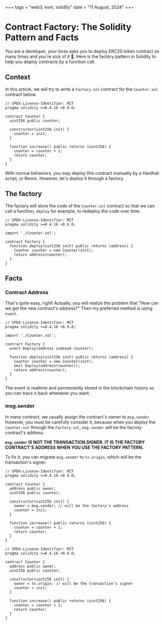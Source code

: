 +++
tags = "web3, evm, solidity"
date = "11 August, 2024"
+++

# Contract Factory: The Solidity Pattern and Facts

You are a developer, your boss asks you to deploy ERC20 token contract so many times and you're sick of it 🤮. Here is the factory pattern in Solidity to help you deploy contracts by a function call.

## Context

In this article, we will try to write a `Factory.sol` contract for the `Counter.sol` contract below.

```solidity label="Counter.sol" group="counter"
// SPDX-License-Identifier: MIT
pragma solidity >=0.4.16 <0.9.0;

contract Counter {
  uint256 public counter;

  constructor(uint256 init) {
    counter = init;
  }

  function increase() public returns (uint256) {
    counter = counter + 1;
    return counter;
  }
}
```

With normal behaviors, you may deploy this contract manually by a Hardhat script, or Remix. However, let's deploy it through a factory.

## The factory

The factory will store the code of the `Counter.sol` contract so that we can call a function, `deploy` for example, to redeploy the code over time.

```solidity label="Factory.sol" group="factory"
// SPDX-License-Identifier: MIT
pragma solidity >=0.4.16 <0.9.0;

import './Counter.sol';

contract Factory {
  function deploy(uint256 init) public returns (address) {
    Counter counter = new Counter(init);
    return address(counter);
  }
}
```

## Facts

### Contract Address

That's quite easy, right! Actually, you will realize the problem that "How can we get the new contract's address?"
Then my preferred method is using `event`.

```solidity label="Factory.sol" group="event"
// SPDX-License-Identifier: MIT
pragma solidity >=0.4.16 <0.9.0;

import './Counter.sol';

contract Factory {
  event Deploy(address indexed counter);

  function deploy(uint256 init) public returns (address) {
    Counter counter = new Counter(init);
    emit Deploy(address(counter));
    return address(counter);
  }
}
```

The event is realtime and permenantly stored in the blockchain history so you can trace it back whenever you want.

### msg.sender

In many contract, we usually assign the contract's owner to `msg.sender`. However, you must be carefully consider it, because when you deploy the `Counter.sol` through the `Factory.sol`, `msg.sender` will be the facroty contract's address.

**`msg.sender` IS NOT THE TRANSACTION SIGNER. IT IS THE FACTORY CONTRACT'S ADDRESS WHEN YOU USE THE FACTORY PATTERN.**

To fix it, you can migrate `msg.sender` to `tx.origin`, which will be the transaction's signer.

```solidity label="Counter.sol" group="owner"
// SPDX-License-Identifier: MIT
pragma solidity >=0.4.16 <0.9.0;

contract Counter {
  address public owner;
  uint256 public counter;

  constructor(uint256 init) {
    owner = msg.sender; // will be the factory's address
    counter = init;
  }

  function increase() public returns (uint256) {
    counter = counter + 1;
    return counter;
  }
}
```

```solidity label="FixedCounter.sol" group="owner"
// SPDX-License-Identifier: MIT
pragma solidity >=0.4.16 <0.9.0;

contract Counter {
  address public owner;
  uint256 public counter;

  constructor(uint256 init) {
    owner = tx.origin; // will be the transaction's signer
    counter = init;
  }

  function increase() public returns (uint256) {
    counter = counter + 1;
    return counter;
  }
}
```
